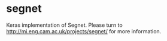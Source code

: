 # segnet
Keras implementation of Segnet. Please turn to http://mi.eng.cam.ac.uk/projects/segnet/ for more information.
